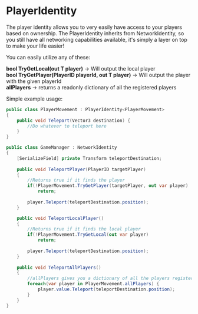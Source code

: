 # PlayerIdentity

The player identity allows you to very easily have access to your players based on ownership. The PlayerIdentity inherits from NetworkIdentity, so you still have all networking capabilities available, it's simply a layer on top to make your life easier!

You can easily utilize any of these:

**bool TryGetLocal(out T player)** -> Will output the local player\
**bool TryGetPlayer(PlayerID playerId, out T player)** -> Will output the player with the given playerId\
**allPlayers** ->  returns a readonly dictionary of all the registered players

Simple example usage:

```csharp
public class PlayerMovement : PlayerIdentity<PlayerMovement>
{
    public void Teleport(Vector3 destination) {
        //Do whatever to teleport here
    }
}

public class GameManager : NetworkIdentity 
{
    [SerializeField] private Transform teleportDestination;
    
    public void TeleportPlayer(PlayerID targetPlayer) 
    {
        //Returns true if it finds the player
        if(!PlayerMovement.TryGetPlayer(targetPlayer, out var player)
            return;
            
        player.Teleport(teleportDestination.position);
    }

    public void TeleportLocalPlayer() 
    {
        //Returns true if it finds the local player
        if(!PlayerMovement.TryGetLocal(out var player)
            return;
            
        player.Teleport(teleportDestination.position);
    }
    
    public void TeleportAllPlayers() 
    {
        //allPlayers gives you a dictionary of all the players registered
        foreach(var player in PlayerMovement.allPlayers) {
            player.value.Teleport(teleportDestination.position);
        }
    }
}
```
